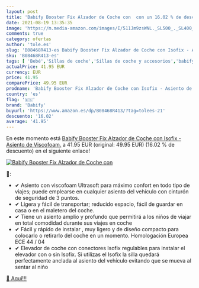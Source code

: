 ```yaml
---
layout: post
title: 'Babify Booster Fix Alzador de Coche con  con un 16.02 % de descuento'
date: 2021-08-19 13:35:35
image: 'https://m.media-amazon.com/images/I/511Jm9zsWNL._SL500_._SL400_.jpg'
comments: true
category: ofertas
author: 'tole.es'
slug: 'B08468R413-es Babify Booster Fix Alzador de Coche con Isofix - Asiento...'
sku: 'B08468R413-es'
tags: [ 'Bebé','Sillas de coche','Sillas de coche y accesorios','babify','isofix', ]
actualPrice: 41.95 EUR
currency: EUR
price: 41.95
comparePrice: 49.95 EUR
prodname: 'Babify Booster Fix Alzador de Coche con Isofix - Asiento de Viscofoam.'
country: 'es'
flag: '🇪🇸'
brand: 'Babify'
buyurl: 'https://www.amazon.es/dp/B08468R413/?tag=tolees-21'
descuento: '16.02'
average: '41.95'
---
```


En este momento está [Babify Booster Fix Alzador de Coche con Isofix - Asiento de Viscofoam.](https://www.amazon.es/dp/B08468R413/?tag=tolees-21) a 41.95 EUR (original: 49.95 EUR) (16.02 %  de descuento) en el siguiente enlace!

[![Babify Booster Fix Alzador de Coche con ](https://m.media-amazon.com/images/I/511Jm9zsWNL._SL500_._SL400_.jpg)](https://www.amazon.es/dp/B08468R413/?tag=tolees-21)

🔎:

- ✔ Asiento con viscofoam Ultrasoft para máximo confort en todo tipo de viajes; puede emplearse en cualquier asiento del vehículo con cinturón de seguridad de 3 puntos.
- ✔ Ligera y fácil de transportar; reducido espacio, fácil de guardar en casa o en el maletero del coche.
- ✔ Tiene un asiento amplio y profundo que permitirá a los niños de viajar en total comodidad durante sus viajes en coche
- ✔ Fácil y rápido de instalar , muy ligero y de diseño compacto para colocarlo o retirarlo del coche en un momento. Homologación Europea ECE 44 / 04
- ✔ Elevador de coche con conectores Isofix regulables para instalar el elevador con o sin Isofix. Si utilizas el Isofix la silla quedará perfectamente anclada al asiento del vehículo evitando que se mueva al sentar al niño

[🛒 Aquí!!!](https://www.amazon.es/dp/B08468R413/?tag=tolees-21)

